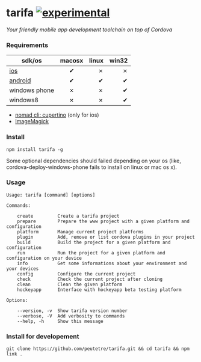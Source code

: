 tarifa [![experimental](http://hughsk.github.io/stability-badges/dist/experimental.svg)](http://github.com/hughsk/stability-badges)
======

*Your friendly mobile app development toolchain on top of Cordova*

### Requirements

| sdk/os                                     | macosx | linux | win32 |
| -------------------------------------------|:------:| -----:| -----:|
| [ios](http://developer.apple.com/)         | ✔      | ✗     | ✗     |
| [android](http://developer.android.com/)   | ✔      | ✔     | ✔     |
| windows phone                              | ✗      | ✗     | ✔     |
| windows8                                   | ✗      | ✗     | ✔     |

* [nomad cli: cupertino](https://github.com/nomad/cupertino) (only for ios)
* [ImageMagick](http://www.imagemagick.org/)

### Install

```
npm install tarifa -g
```

Some optional dependencies should failed depending on your os
(like, cordova-deploy-windows-phone fails to install on linux or mac os x).

### Usage

```
Usage: tarifa [command] [options]

Commands:

    create         Create a tarifa project
    prepare        Prepare the www project with a given platform and configuration
    platform       Manage current project platforms
    plugin         Add, remove or list cordova plugins in your project
    build          Build the project for a given platform and configuration
    run            Run the project for a given platform and configuration on your device
    info           Get some informations about your environment and your devices
    config         Configure the current project
    check          Check the current project after cloning
    clean          Clean the given platform
    hockeyapp      Interface with hockeyapp beta testing platform

Options:

    --version, -v  Show tarifa version number
    --verbose, -V  Add verbosity to commands
    --help, -h     Show this message
```

### Install for developement

```
git clone https://github.com/peutetre/tarifa.git && cd tarifa && npm link .
```
